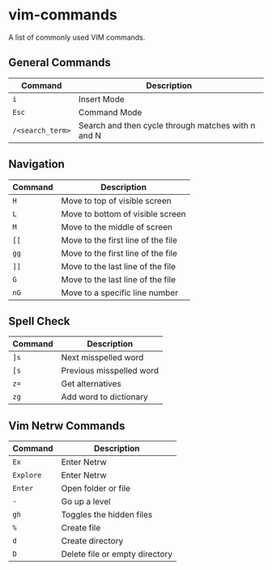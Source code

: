 # vim-commands
A list of commonly used VIM commands.

## General Commands

| Command | Description |
| ------- | ----------- |
| `i` | Insert Mode |
| `Esc` | Command Mode |
| `/<search_term>` | Search and then cycle through matches with n and N |

## Navigation

| Command | Description |
| ------- | ----------- |
| `H` | Move to top of visible screen |
| `L` | Move to bottom of visible screen |
| `M` | Move to the middle of screen |
| `[[` | Move to the first line of the file |
| `gg` | Move to the first line of the file |
| `]]` | Move to the last line of the file |
| `G` | Move to the last line of the file |
| `nG` | Move to a specific line number |

## Spell Check

| Command | Description |
| ------- | ----------- |
| `]s` | Next misspelled word |
| `[s` | Previous misspelled word |
| `z=` | Get alternatives |
| `zg` | Add word to dictionary |

## Vim Netrw Commands

| Command | Description |
| ------- | ----------- |
| `Ex` | Enter Netrw |
| `Explore` | Enter Netrw |
| `Enter` | Open folder or file |
| `-` | Go up a level |
| `gh` | Toggles the hidden files |
| `%` | Create file |
| `d` | Create directory |
| `D` | Delete file or empty directory |
